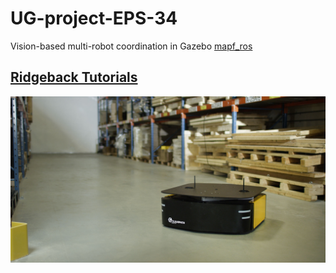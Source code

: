 # UG-project-EPS-34
Vision-based multi-robot coordination in Gazebo
[mapf_ros](https://github.com/speedzjy/mapf_ros/blob/main/README.md)
## [Ridgeback Tutorials](https://clearpathrobotics.com/assets/guides/melodic/ridgeback/index.html)
![Ridgeback](https://github.com/Shuteng-0608/UG-project-EPS-34/blob/main/pictures/ridgeback_banner.png)
